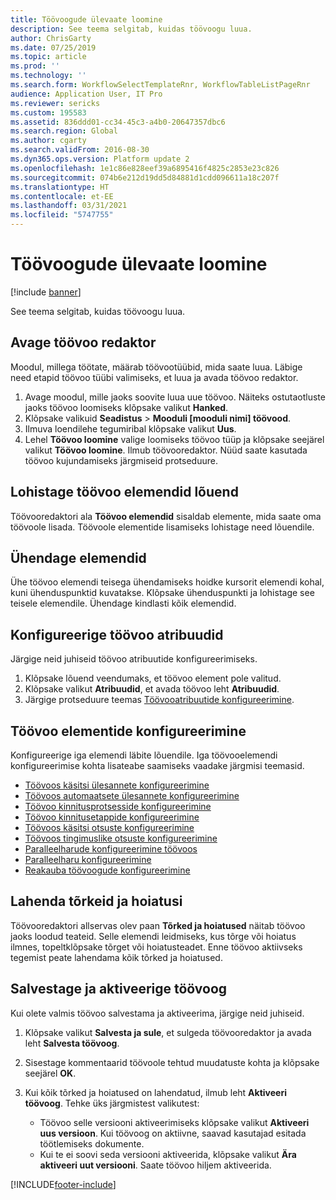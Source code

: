 ```yaml
---
title: Töövoogude ülevaate loomine
description: See teema selgitab, kuidas töövoogu luua.
author: ChrisGarty
ms.date: 07/25/2019
ms.topic: article
ms.prod: ''
ms.technology: ''
ms.search.form: WorkflowSelectTemplateRnr, WorkflowTableListPageRnr
audience: Application User, IT Pro
ms.reviewer: sericks
ms.custom: 195583
ms.assetid: 836ddd01-cc34-45c3-a4b0-20647357dbc6
ms.search.region: Global
ms.author: cgarty
ms.search.validFrom: 2016-08-30
ms.dyn365.ops.version: Platform update 2
ms.openlocfilehash: 1e1c86e828eef39a6895416f4825c2853e23c826
ms.sourcegitcommit: 074b6e212d19dd5d84881d1cdd096611a18c207f
ms.translationtype: HT
ms.contentlocale: et-EE
ms.lasthandoff: 03/31/2021
ms.locfileid: "5747755"
---
```

# <a name="create-workflows-overview"></a>Töövoogude ülevaate loomine

[!include [banner](../includes/banner.md)]

See teema selgitab, kuidas töövoogu luua.

## <a name="open-the-workflow-editor"></a>Avage töövoo redaktor

Moodul, millega töötate, määrab töövootüübid, mida saate luua. Läbige need etapid töövoo tüübi valimiseks, et luua ja avada töövoo redaktor.

1. Avage moodul, mille jaoks soovite luua uue töövoo. Näiteks ostutaotluste jaoks töövoo loomiseks klõpsake valikut **Hanked**.
2. Klõpsake valikuid **Seadistus** &gt; **Mooduli \[mooduli nimi\] töövood**.
3. Ilmuva loendilehe tegumiribal klõpsake valikut **Uus**.
4. Lehel **Töövoo loomine** valige loomiseks töövoo tüüp ja klõpsake seejärel valikut **Töövoo loomine**. Ilmub töövooredaktor. Nüüd saate kasutada töövoo kujundamiseks järgmiseid protseduure.

## <a name="drag-workflow-elements-onto-the-canvas"></a>Lohistage töövoo elemendid lõuend

Töövooredaktori ala **Töövoo elemendid** sisaldab elemente, mida saate oma töövoole lisada. Töövoole elementide lisamiseks lohistage need lõuendile.

## <a name="connect-the-elements"></a>Ühendage elemendid

Ühe töövoo elemendi teisega ühendamiseks hoidke kursorit elemendi kohal, kuni ühenduspunktid kuvatakse. Klõpsake ühenduspunkti ja lohistage see teisele elemendile. Ühendage kindlasti kõik elemendid.

## <a name="configure-the-properties-of-the-workflow"></a>Konfigureerige töövoo atribuudid

Järgige neid juhiseid töövoo atribuutide konfigureerimiseks.

1. Klõpsake lõuend veendumaks, et töövoo element pole valitud.
2. Klõpsake valikut **Atribuudid**, et avada töövoo leht **Atribuudid**.
3. Järgige protseduure teemas [Töövooatribuutide konfigureerimine](configure-workflow-properties.md).

## <a name="configure-the-elements-of-the-workflow"></a>Töövoo elementide konfigureerimine

Konfigureerige iga elemendi läbite lõuendile. Iga töövooelemendi konfigureerimise kohta lisateabe saamiseks vaadake järgmisi teemasid.

- [Töövoos käsitsi ülesannete konfigureerimine](configure-manual-task-workflow.md)
- [Töövoos automaatsete ülesannete konfigureerimine](configure-automated-task-workflow.md)
- [Töövoo kinnitusprotsesside konfigureerimine](configure-approval-process-workflow.md)
- [Töövoo kinnitusetappide konfigureerimine](configure-approval-step-workflow.md)
- [Töövoos käsitsi otsuste konfigureerimine](configure-manual-decision-workflow.md)
- [Töövoos tingimuslike otsuste konfigureerimine](configure-conditional-decision-workflow.md)
- [Paralleelharude konfigureerimine töövoos](configure-parallel-activity-workflow.md)
- [Paralleelharu konfigureerimine](configure-parallel-branch-workflow.md)
- [Reakauba töövoogude konfigureerimine](configure-line-item-workflow.md)

## <a name="resolve-any-errors-or-warnings"></a>Lahenda tõrkeid ja hoiatusi

Töövooredaktori allservas olev paan **Tõrked ja hoiatused** näitab töövoo jaoks loodud teateid. Selle elemendi leidmiseks, kus tõrge või hoiatus ilmnes, topeltklõpsake tõrget või hoiatusteadet. Enne töövoo aktiivseks tegemist peate lahendama kõik tõrked ja hoiatused.

## <a name="save-and-activate-the-workflow"></a>Salvestage ja aktiveerige töövoog

Kui olete valmis töövoo salvestama ja aktiveerima, järgige neid juhiseid.

1. Klõpsake valikut **Salvesta ja sule**, et sulgeda töövooredaktor ja avada leht **Salvesta töövoog**.
2. Sisestage kommentaarid töövoole tehtud muudatuste kohta ja klõpsake seejärel **OK**.
3. Kui kõik tõrked ja hoiatused on lahendatud, ilmub leht **Aktiveeri töövoog**. Tehke üks järgmistest valikutest:

    - Töövoo selle versiooni aktiveerimiseks klõpsake valikut **Aktiveeri uus versioon**. Kui töövoog on aktiivne, saavad kasutajad esitada töötlemiseks dokumente.
    - Kui te ei soovi seda versiooni aktiveerida, klõpsake valikut **Ära aktiveeri uut versiooni**. Saate töövoo hiljem aktiveerida.


[!INCLUDE[footer-include](../../../includes/footer-banner.md)]